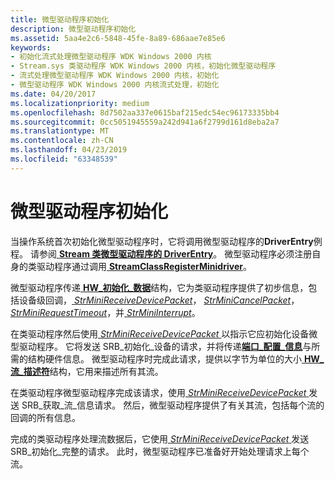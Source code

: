 ```yaml
---
title: 微型驱动程序初始化
description: 微型驱动程序初始化
ms.assetid: 5aa4e2c6-5848-45fe-8a89-686aae7e85e6
keywords:
- 初始化流式处理微型驱动程序 WDK Windows 2000 内核
- Stream.sys 类驱动程序 WDK Windows 2000 内核，初始化微型驱动程序
- 流式处理微型驱动程序 WDK Windows 2000 内核，初始化
- 微型驱动程序 WDK Windows 2000 内核流式处理，初始化
ms.date: 04/20/2017
ms.localizationpriority: medium
ms.openlocfilehash: 8d7502aa337e0615baf215edc54ec96173335bb4
ms.sourcegitcommit: 0cc5051945559a242d941a6f2799d161d8eba2a7
ms.translationtype: MT
ms.contentlocale: zh-CN
ms.lasthandoff: 04/23/2019
ms.locfileid: "63348539"
---
```

# <a name="minidriver-initialization"></a>微型驱动程序初始化





当操作系统首次初始化微型驱动程序时，它将调用微型驱动程序的**DriverEntry**例程。 请参阅[ **Stream 类微型驱动程序的 DriverEntry**](https://msdn.microsoft.com/library/windows/hardware/ff558717)。 微型驱动程序必须注册自身的类驱动程序通过调用[ **StreamClassRegisterMinidriver**](https://msdn.microsoft.com/library/windows/hardware/ff568263)。

微型驱动程序传递[ **HW\_初始化\_数据**](https://msdn.microsoft.com/library/windows/hardware/ff559682)结构，它为类驱动程序提供了初步信息，包括设备级回调，[ *StrMiniReceiveDevicePacket*](https://msdn.microsoft.com/library/windows/hardware/ff568463)， [ *StrMiniCancelPacket*](https://msdn.microsoft.com/library/windows/hardware/ff568448)， [ *StrMiniRequestTimeout*](https://msdn.microsoft.com/library/windows/hardware/ff568473)，并[ *StrMiniInterrupt*](https://msdn.microsoft.com/library/windows/hardware/ff568459)。

在类驱动程序然后使用[ *StrMiniReceiveDevicePacket* ](https://msdn.microsoft.com/library/windows/hardware/ff568463)以指示它应初始化设备微型驱动程序。 它将发送 SRB\_初始化\_设备的请求，并将传递[**端口\_配置\_信息**](https://msdn.microsoft.com/library/windows/hardware/ff567785)与所需的结构硬件信息。 微型驱动程序时完成此请求，提供以字节为单位的大小[ **HW\_流\_描述符**](https://msdn.microsoft.com/library/windows/hardware/ff559686)结构，它用来描述所有其流。

在类驱动程序微型驱动程序完成该请求，使用[ *StrMiniReceiveDevicePacket* ](https://msdn.microsoft.com/library/windows/hardware/ff568463)发送 SRB\_获取\_流\_信息请求。 然后，微型驱动程序提供了有关其流，包括每个流的回调的所有信息。

完成的类驱动程序处理流数据后，它使用[ *StrMiniReceiveDevicePacket* ](https://msdn.microsoft.com/library/windows/hardware/ff568463)发送 SRB\_初始化\_完整的请求。 此时，微型驱动程序已准备好开始处理请求上每个流。

 

 




